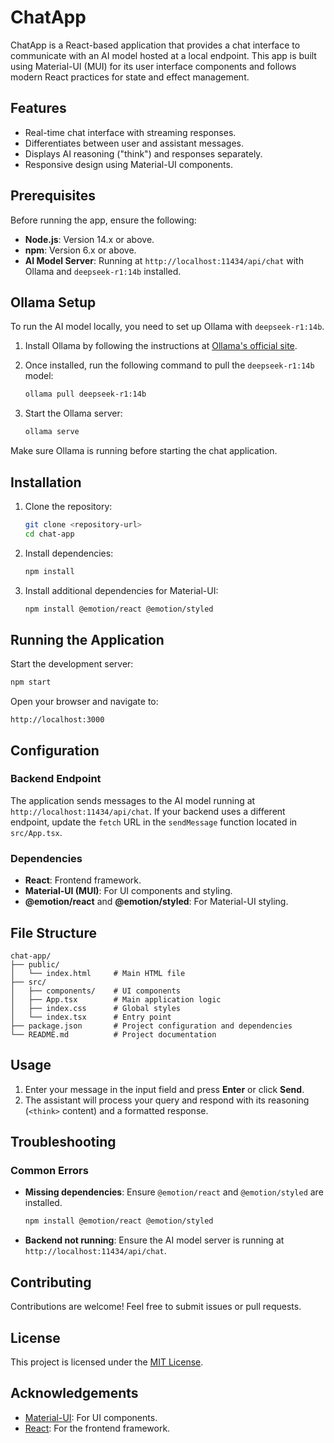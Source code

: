 # ChatApp

ChatApp is a React-based application that provides a chat interface to communicate with an AI model hosted at a local endpoint. This app is built using Material-UI (MUI) for its user interface components and follows modern React practices for state and effect management.

## Features

- Real-time chat interface with streaming responses.
- Differentiates between user and assistant messages.
- Displays AI reasoning ("think") and responses separately.
- Responsive design using Material-UI components.

## Prerequisites

Before running the app, ensure the following:

- **Node.js**: Version 14.x or above.
- **npm**: Version 6.x or above.
- **AI Model Server**: Running at `http://localhost:11434/api/chat` with Ollama and `deepseek-r1:14b` installed.

## Ollama Setup

To run the AI model locally, you need to set up Ollama with `deepseek-r1:14b`.

1. Install Ollama by following the instructions at [Ollama's official site](https://ollama.ai/).

2. Once installed, run the following command to pull the `deepseek-r1:14b` model:
   ```bash
   ollama pull deepseek-r1:14b
   ```

3. Start the Ollama server:
   ```bash
   ollama serve
   ```

Make sure Ollama is running before starting the chat application.

## Installation

1. Clone the repository:

   ```bash
   git clone <repository-url>
   cd chat-app
   ```

2. Install dependencies:

   ```bash
   npm install
   ```

3. Install additional dependencies for Material-UI:

   ```bash
   npm install @emotion/react @emotion/styled
   ```

## Running the Application

Start the development server:

```bash
npm start
```

Open your browser and navigate to:

```
http://localhost:3000
```

## Configuration

### Backend Endpoint

The application sends messages to the AI model running at `http://localhost:11434/api/chat`. If your backend uses a different endpoint, update the `fetch` URL in the `sendMessage` function located in `src/App.tsx`.

### Dependencies

- **React**: Frontend framework.
- **Material-UI (MUI)**: For UI components and styling.
- **@emotion/react** and **@emotion/styled**: For Material-UI styling.

## File Structure

```
chat-app/
├── public/
│   └── index.html     # Main HTML file
├── src/
│   ├── components/    # UI components
│   ├── App.tsx        # Main application logic
│   ├── index.css      # Global styles
│   └── index.tsx      # Entry point
├── package.json       # Project configuration and dependencies
└── README.md          # Project documentation
```

## Usage

1. Enter your message in the input field and press **Enter** or click **Send**.
2. The assistant will process your query and respond with its reasoning (`<think>` content) and a formatted response.

## Troubleshooting

### Common Errors

- **Missing dependencies**: Ensure `@emotion/react` and `@emotion/styled` are installed.
  ```bash
  npm install @emotion/react @emotion/styled
  ```
- **Backend not running**: Ensure the AI model server is running at `http://localhost:11434/api/chat`.

## Contributing

Contributions are welcome! Feel free to submit issues or pull requests.

## License

This project is licensed under the [MIT License](LICENSE).

## Acknowledgements

- [Material-UI](https://mui.com/): For UI components.
- [React](https://reactjs.org/): For the frontend framework.

